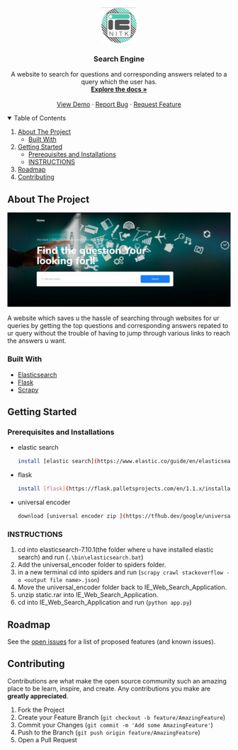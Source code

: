 <!--
*** Thanks for checking out the Best-README-Template. If you have a suggestion
*** that would make this better, please fork the repo and create a pull request
*** or simply open an issue with the tag "enhancement".
*** Thanks again! Now go create something AMAZING! :D
-->



<!-- PROJECT SHIELDS -->
<!--
*** I'm using markdown "reference style" links for readability.
*** Reference links are enclosed in brackets [ ] instead of parentheses ( ).
*** See the bottom of this document for the declaration of the reference variables
*** for contributors-url, forks-url, etc. This is an optional, concise syntax you may use.
*** https://www.markdownguide.org/basic-syntax/#reference-style-links
-->
<!--
[![Contributors][contributors-shield]][contributors-url]
[![Forks][forks-shield]][forks-url]
[![Stargazers][stars-shield]][stars-url]
[![Issues][issues-shield]][issues-url]
[![MIT License][license-shield]][license-url]
[![LinkedIn][linkedin-shield]][linkedin-url]
-->


<!-- PROJECT LOGO -->
<br />
<p align="center">
  <a href="https://github.com/IE-NITK/IE_Web_Search_Application">
    <img src="images/logo.png" alt="Logo" width="80" height="80">
  </a>

  <h3 align="center">Search Engine</h3>

  <p align="center">
    A website to search for questions and corresponding answers related to a query which the user has.
    <br />
    <a href="https://github.com/IE-NITK/IE_Web_Search_Application"><strong>Explore the docs »</strong></a>
    <br />
    <br />
    <a href="https://github.com/IE-NITK/IE_Web_Search_Application">View Demo</a>
    ·
    <a href="https://github.com/IE-NITK/IE_Web_Search_Application/issues">Report Bug</a>
    ·
    <a href="https://github.com/IE-NITK/IE_Web_Search_Application/issues">Request Feature</a>
  </p>
</p>



<!-- TABLE OF CONTENTS -->
<details open="open">
  <summary>Table of Contents</summary>
  <ol>
    <li>
      <a href="#about-the-project">About The Project</a>
      <ul>
        <li><a href="#built-with">Built With</a></li>
      </ul>
    </li>
    <li>
      <a href="#getting-started">Getting Started</a>
      <ul>
        <li><a href="#Prerequisites-and-Installations">Prerequisites and Installations</a></li>
        <li><a href="#INSTRUCTIONS">INSTRUCTIONS</a></li>
      </ul>
    </li>
    <li><a href="#roadmap">Roadmap</a></li>
    <li><a href="#contributing">Contributing</a></li>
  </ol>
</details>



<!-- ABOUT THE PROJECT -->
## About The Project

[![Product Name Screen Shot][product-screenshot]](https://github.com/IE-NITK/IE_Web_Search_Application)

A website which saves u the hassle of searching through websites for ur queries by getting the top questions and corresponding answers repated to ur query without the trouble of having to jump through various links to reach the answers u want.


### Built With

* [Elasticsearch](https://elasticsearch-py.readthedocs.io/en/7.10.0/index.html#)
* [Flask](https://flask-doc.readthedocs.io/en/latest/#)
* [Scrapy](https://docs.scrapy.org/en/latest/#)



<!-- GETTING STARTED -->
## Getting Started



### Prerequisites and Installations


* elastic search
  ```sh
  install [elastic search](https://www.elastic.co/guide/en/elasticsearch/reference/current/install-elasticsearch.html)
  ```
* flask
  ```sh
  install [flask](https://flask.palletsprojects.com/en/1.1.x/installation/)
  ```
* universal encoder
  ```sh
  download [universal encoder zip ](https://tfhub.dev/google/universal-sentence-encoder/4) and them to a folder called universal_encoder.
  ```

### INSTRUCTIONS
1. cd into elasticsearch-7.10.1(the folder where u have installed elastic search) and run (`.\bin\elasticsearch.bat`)
2. Add the universal_encoder folder to spiders folder.
3. in a new terminal cd into spiders and run (`scrapy crawl stackoverflow -o <output file name>.json`)
4. Move the universal_encoder folder back to IE_Web_Search_Application.
5. unzip static.rar into IE_Web_Search_Application.
6. cd into IE_Web_Search_Application and run (`python app.py`) 



<!-- USAGE EXAMPLES 
## Usage

Use this space to show useful examples of how a project can be used. Additional screenshots, code examples and demos work well in this space. You may also link to more resources.

_For more examples, please refer to the [Documentation](https://example.com)_

-->

<!-- ROADMAP -->
## Roadmap

See the [open issues](https://github.com/IE-NITK/IE_Web_Search_Application/issues) for a list of proposed features (and known issues).



<!-- CONTRIBUTING -->
## Contributing

Contributions are what make the open source community such an amazing place to be learn, inspire, and create. Any contributions you make are **greatly appreciated**.

1. Fork the Project
2. Create your Feature Branch (`git checkout -b feature/AmazingFeature`)
3. Commit your Changes (`git commit -m 'Add some AmazingFeature'`)
4. Push to the Branch (`git push origin feature/AmazingFeature`)
5. Open a Pull Request



<!-- LICENSE 
## License

Distributed under the MIT License. See `LICENSE` for more information.

-->

<!-- CONTACT 
## Contact

Your Name - [@your_twitter](https://twitter.com/your_username) - email@example.com

Project Link: [https://github.com/your_username/repo_name](https://github.com/your_username/repo_name)

-->

<!-- ACKNOWLEDGEMENTS 
## Acknowledgements
* [GitHub Emoji Cheat Sheet](https://www.webpagefx.com/tools/emoji-cheat-sheet)
* [Img Shields](https://shields.io)
* [Choose an Open Source License](https://choosealicense.com)
* [GitHub Pages](https://pages.github.com)
* [Animate.css](https://daneden.github.io/animate.css)
* [Loaders.css](https://connoratherton.com/loaders)
* [Slick Carousel](https://kenwheeler.github.io/slick)
* [Smooth Scroll](https://github.com/cferdinandi/smooth-scroll)
* [Sticky Kit](http://leafo.net/sticky-kit)
* [JVectorMap](http://jvectormap.com)
* [Font Awesome](https://fontawesome.com)
-->





<!-- MARKDOWN LINKS & IMAGES -->
<!-- https://www.markdownguide.org/basic-syntax/#reference-style-links -->
[contributors-shield]: https://img.shields.io/github/contributors/othneildrew/Best-README-Template.svg?style=for-the-badge
[contributors-url]: https://github.com/IE-NITK/IE_Web_Search_Application/graphs/contributors
[forks-shield]: https://img.shields.io/github/forks/othneildrew/Best-README-Template.svg?style=for-the-badge
[forks-url]: https://github.com/IE-NITK/IE_Web_Search_Application/network/members
[stars-shield]: https://img.shields.io/github/stars/othneildrew/Best-README-Template.svg?style=for-the-badge
[stars-url]: https://github.com/IE-NITK/IE_Web_Search_Application/stargazers
[issues-shield]: https://img.shields.io/github/issues/othneildrew/Best-README-Template.svg?style=for-the-badge
[issues-url]: https://github.com/IE-NITK/IE_Web_Search_Application/issues
[license-shield]: https://img.shields.io/github/license/othneildrew/Best-README-Template.svg?style=for-the-badge
[license-url]: https://github.com/IE-NITK/IE_Web_Search_Application/blob/master/LICENSE.txt
[linkedin-shield]: https://img.shields.io/badge/-LinkedIn-black.svg?style=for-the-badge&logo=linkedin&colorB=555
[linkedin-url]: https://linkedin.com/in/othneildrew
[product-screenshot]: images/screenshot.png
